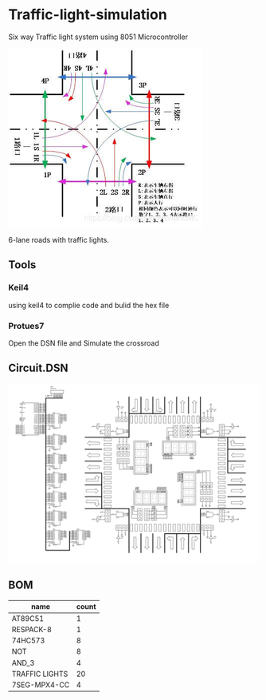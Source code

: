 # Traffic-light-simulation
Six way Traffic light system using 8051 Microcontroller

![在这里插入图片描述](img/20210527164746844.jpg)

6-lane roads with traffic lights.

## Tools
### Keil4
using keil4 to complie code and bulid the hex file
### Protues7
Open the DSN file and Simulate the crossroad

## Circuit.DSN
![在这里插入图片描述](img/20210527162258772.jpg)

## BOM
|name|count|
|--|--
|AT89C51|1
|RESPACK-8|1|
|74HC573|8|
|NOT|8|
|AND_3|4|
|TRAFFIC LIGHTS|20|
|7SEG-MPX4-CC|4|